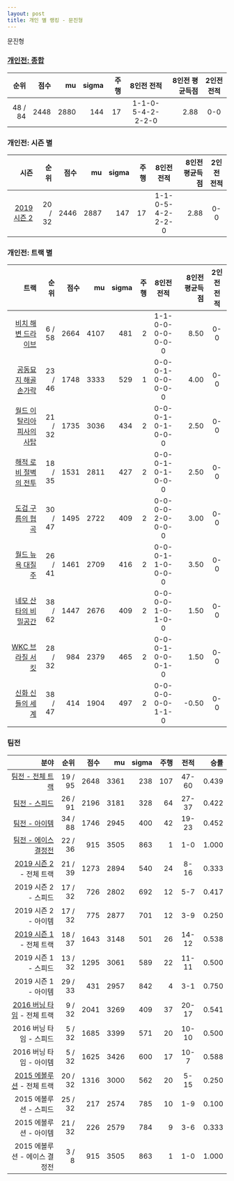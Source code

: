 ```yaml
---
layout: post
title: 개인 별 랭킹 - 문진형
---
```


문진형

### [개인전: 종합](../singles-full)

| 순위 | 점수 | mu | sigma | 주행 | 8인전 전적 | 8인전 평균득점 | 2인전 전적 |
|---:|---:|---:|---:|---:|:---:|---:|:---:|
| 48 / 84 | 2448 | 2880 | 144 | 17 | 1-1-0-5-4-2-2-2-0 | 2.88 | 0-0 |

### 개인전: 시즌 별

| 시즌 | 순위 | 점수 | mu | sigma | 주행 | 8인전 전적 | 8인전 평균득점 | 2인전 전적 |
|---:|---:|---:|---:|---:|---:|:---:|---:|:---:|
| [2019 시즌 2](../singles-s2019_2) | 20 / 32 | 2446 | 2887 | 147 | 17 |  1-1-0-5-4-2-2-2-0 | 2.88 | 0-0 |

### 개인전: 트랙 별

| 트랙 | 순위 | 점수 | mu | sigma | 주행 | 8인전 전적 | 8인전 평균득점 | 2인전 전적 |
|---:|---:|---:|---:|---:|---:|:---:|---:|:---:|
| [비치 해변 드라이브](../haebyun) | 6 / 58 | 2664 | 4107 | 481 | 2 | 1-1-0-0-0-0-0-0-0 | 8.50 | 0-0 |
| [공동묘지 해골 손가락](../haeson) | 23 / 46 | 1748 | 3333 | 529 | 1 | 0-0-0-1-0-0-0-0-0 | 4.00 | 0-0 |
| [월드 이탈리아 피사의 사탑](../pizza) | 21 / 32 | 1735 | 3036 | 434 | 2 | 0-0-0-1-0-1-0-0-0 | 2.50 | 0-0 |
| [해적 로비 절벽의 전투](../lobby) | 18 / 35 | 1531 | 2811 | 427 | 2 | 0-0-0-1-0-1-0-0-0 | 2.50 | 0-0 |
| [도검 구름의 협곡](../hyupgog) | 30 / 47 | 1495 | 2722 | 409 | 2 | 0-0-0-0-2-0-0-0-0 | 3.00 | 0-0 |
| [월드 뉴욕 대질주](../newyork) | 26 / 41 | 1461 | 2709 | 416 | 2 | 0-0-0-1-1-0-0-0-0 | 3.50 | 0-0 |
| [네모 산타의 비밀공간](../santa) | 38 / 62 | 1447 | 2676 | 409 | 2 | 0-0-0-0-1-0-1-0-0 | 1.50 | 0-0 |
| [WKC 브라질 서킷](../brazil) | 28 / 32 | 984 | 2379 | 465 | 2 | 0-0-0-1-0-0-0-1-0 | 1.50 | 0-0 |
| [신화 신들의 세계](../shinsegye) | 38 / 47 | 414 | 1904 | 497 | 2 | 0-0-0-0-0-0-1-1-0 | -0.50 | 0-0 |

### 팀전

| 분야 | 순위 | 점수 | mu | sigma | 주행 | 전적 | 승률 |
|---:|---:|---:|---:|---:|---:|:---:|---:|
| [팀전 - 전체 트랙](../team-full) | 19 / 95 | 2648 | 3361 | 238 | 107 | 47-60 | 0.439 |
| [팀전 - 스피드](../team-speed) | 26 / 91 | 2196 | 3181 | 328 | 64 | 27-37 | 0.422 |
| [팀전 - 아이템](../team-item) | 34 / 88 | 1746 | 2945 | 400 | 42 | 19-23 | 0.452 |
| [팀전 - 에이스 결정전](../team-ace) | 22 / 36 | 915 | 3505 | 863 | 1 | 1-0 | 1.000 |
| [2019 시즌 2](../teams-t2019_2) - 전체 트랙 | 21 / 39 | 1273 | 2894 | 540 | 24 | 8-16 | 0.333 |
| 2019 시즌 2 - 스피드 | 17 / 32 | 726 | 2802 | 692 | 12 | 5-7 | 0.417 |
| 2019 시즌 2 - 아이템 | 17 / 32 | 775 | 2877 | 701 | 12 | 3-9 | 0.250 |
| [2019 시즌 1](../teams-t2019_1) - 전체 트랙 | 18 / 37 | 1643 | 3148 | 501 | 26 | 14-12 | 0.538 |
| 2019 시즌 1 - 스피드 | 13 / 32 | 1295 | 3061 | 589 | 22 | 11-11 | 0.500 |
| 2019 시즌 1 - 아이템 | 29 / 33 | 431 | 2957 | 842 | 4 | 3-1 | 0.750 |
| [2016 버닝 타임](../teams-t2016_1) - 전체 트랙 | 9 / 32 | 2041 | 3269 | 409 | 37 | 20-17 | 0.541 |
| 2016 버닝 타임 - 스피드 | 5 / 32 | 1685 | 3399 | 571 | 20 | 10-10 | 0.500 |
| 2016 버닝 타임 - 아이템 | 5 / 32 | 1625 | 3426 | 600 | 17 | 10-7 | 0.588 |
| [2015 에볼루션](../teams-t2015_1) - 전체 트랙 | 20 / 32 | 1316 | 3000 | 562 | 20 | 5-15 | 0.250 |
| 2015 에볼루션 - 스피드 | 25 / 32 | 217 | 2574 | 785 | 10 | 1-9 | 0.100 |
| 2015 에볼루션 - 아이템 | 21 / 32 | 226 | 2579 | 784 | 9 | 3-6 | 0.333 |
| 2015 에볼루션 - 에이스 결정전 | 3 / 8 | 915 | 3505 | 863 | 1 | 1-0 | 1.000 |

